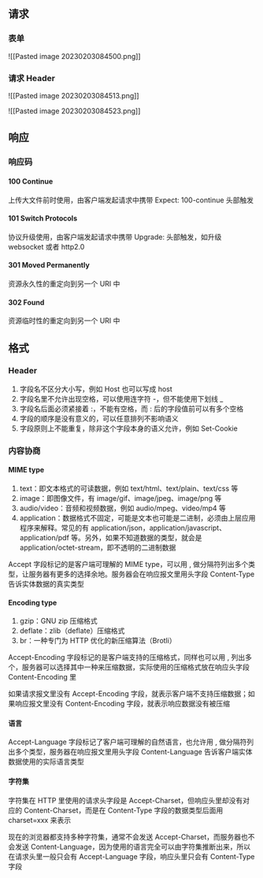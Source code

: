 ## 请求

### 表单

![[Pasted image 20230203084500.png]]

### 请求 Header

![[Pasted image 20230203084513.png]]

![[Pasted image 20230203084523.png]]

## 响应

### 响应码

#### 100 Continue

上传大文件前时使用，由客户端发起请求中携带 Expect: 100-continue 头部触发

#### 101 Switch Protocols

协议升级使用，由客户端发起请求中携带 Upgrade: 头部触发，如升级 websocket 或者 http2.0

#### 301 Moved Permanently

资源永久性的重定向到另一个 URI 中

#### 302 Found

资源临时性的重定向到另一个 URI 中

## 格式

### Header

1. 字段名不区分大小写，例如 Host 也可以写成 host
2. 字段名里不允许出现空格，可以使用连字符 -，但不能使用下划线 _
3. 字段名后面必须紧接着 :，不能有空格，而 : 后的字段值前可以有多个空格
4. 字段的顺序是没有意义的，可以任意排列不影响语义
5. 字段原则上不能重复，除非这个字段本身的语义允许，例如 Set-Cookie

### 内容协商

#### MIME type

1. text：即文本格式的可读数据，例如 text/html、text/plain、text/css 等
2. image：即图像文件，有 image/gif、image/jpeg、image/png 等
3. audio/video：音频和视频数据，例如 audio/mpeg、video/mp4 等
4. application：数据格式不固定，可能是文本也可能是二进制，必须由上层应用程序来解释。常见的有 application/json，application/javascript、application/pdf 等。另外，如果不知道数据的类型，就会是 application/octet-stream，即不透明的二进制数据

Accept 字段标记的是客户端可理解的 MIME type，可以用 , 做分隔符列出多个类型，让服务器有更多的选择余地。服务器会在响应报文里用头字段 Content-Type 告诉实体数据的真实类型

#### Encoding type

1. gzip：GNU zip 压缩格式
2. deflate：zlib（deflate）压缩格式
3. br：一种专门为 HTTP 优化的新压缩算法（Brotli）

Accept-Encoding 字段标记的是客户端支持的压缩格式，同样也可以用 , 列出多个，服务器可以选择其中一种来压缩数据，实际使用的压缩格式放在响应头字段 Content-Encoding 里

如果请求报文里没有 Accept-Encoding 字段，就表示客户端不支持压缩数据；如果响应报文里没有 Content-Encoding 字段，就表示响应数据没有被压缩

#### 语言

Accept-Language 字段标记了客户端可理解的自然语言，也允许用 , 做分隔符列出多个类型，服务器在响应报文里用头字段 Content-Language 告诉客户端实体数据使用的实际语言类型

#### 字符集

字符集在 HTTP 里使用的请求头字段是 Accept-Charset，但响应头里却没有对应的 Content-Charset，而是在 Content-Type 字段的数据类型后面用 charset=xxx 来表示

现在的浏览器都支持多种字符集，通常不会发送 Accept-Charset，而服务器也不会发送 Content-Language，因为使用的语言完全可以由字符集推断出来，所以在请求头里一般只会有 Accept-Language 字段，响应头里只会有 Content-Type 字段
